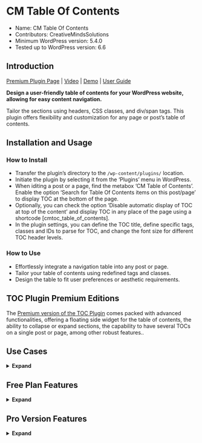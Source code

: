 # CM Table Of Contents

* Name: CM Table Of Contents
* Contributors: CreativeMindsSolutions
* Minimum WordPress version: 5.4.0
* Tested up to WordPress version: 6.6

## Introduction

[Premium Plugin Page](https://www.cminds.com/wordpress-plugins-library/table-of-contents-plugin-for-wordpress/) | [Video](https://vimeo.com/130259229) | [Demo](https://www.listwp.com/cm-table-of-content-demo-main-menu/) | [User Guide](https://creativeminds.helpscoutdocs.com/category/271-table-of-contents-cmtoc) 

**Design a user-friendly table of contents for your WordPress website, allowing for easy content navigation.**

Tailor the sections using headers, CSS classes, and div/span tags. This plugin offers flexibility and customization for any page or post’s table of contents.

## Installation and Usage

### How to Install

* Transfer the plugin’s directory to the `/wp-content/plugins/` location.
* Initiate the plugin by selecting it from the ‘Plugins’ menu in WordPress.
* When iditing a post or a page, find the metabox ‘CM Table of Contents’. Enable the option ‘Search for Table Of Contents items on this post/page’ to display TOC at the bottom of the page.
* Optionally, you can check the option ‘Disable automatic display of TOC at top of the content’ and display TOC in any place of the page using a shortcode [cmtoc_table_of_contents].
* In the plugin settings, you can define the TOC title, define specific tags, classes and IDs to parse for TOC, and change the font size for different TOC header levels.

### How to Use

* Effortlessly integrate a navigation table into any post or page.
* Tailor your table of contents using redefined tags and classes.
* Design the table to fit user preferences or aesthetic requirements.

## TOC Plugin Premium Editions

The [Premium version of the TOC Plugin](https://www.cminds.com/wordpress-plugins-library/table-of-contents-plugin-for-wordpress/) comes packed with advanced functionalities, offering a floating side widget for the table of contents, the ability to collapse or expand sections, the capability to have several TOCs on a single post or page, among other robust features..

## Use Cases

<details><summary> <b>Expand</b> </summary>
 
* **Automated Indexing** - Instantly generates a relevant TOC for each post, page, or custom type.
* **TOC Customization** – Tailor the navigation index with specific tags and classes.
* **Personalized Styling** – Adapt the TOC’s design to match user preferences or brand identity.
* **Content Structuring** – Organize your content methodically with the plugin, ideal for blog posts and articles.
* **Navigational Aid** – Enhance user experience with a scroll-activated floating navigation DIV.
* **Child Page Integration** (premium only) – Seamlessly link to child pages from their parent page.
* **Enhanced Pagination** (premium only) – Guide readers through lengthy, paginated content to the precise section they need.
* **Shortcode Flexibility** – Optionally, use shortcodes for TOC placement control.

</details>

## Free Plan Features

<details><summary> <b>Expand</b> </summary>

* Set up the TOC with tags, classes, or IDs.
* Rename the Table of Contents.
* Change the size of the text in the navigation table easily.

</details>

## Pro Version Features

<details><summary> <b>Expand</b> </summary>
 
> [Pro Version Detailed Features List](https://www.cminds.com/wordpress-plugins-library/table-of-contents-plugin-for-wordpress/) | [Demo Site](https://www.listwp.com/table-of-contents-pro-demo/)

* Automatically collapse the TOC upon page load.
* Generate a TOC for every page on the site by default.
* Utilize distinct tags to define the TOC for each post or page.
* Place the TOC anywhere within a post or page using a shortcode.
* Enable a “Back to the Top” button.
* Assign unique tags for individual pages or posts.
* Modify the TOC’s design elements, such as font size, color, weight, and style.
* Compatible with Custom Post Types.
* Set up visibility toggles for the TOC.
* Enable navigation within the TOC to subsidiary pages from a main page.
* Integrate the TOC within a sidebar widget.
* Provide precise navigation in lengthy, paginated posts with Next Page Support.
* Implement the TOC on any page or post.
* Facilitate Hierarchical or Multi-Level Tables.
* Add multiple TOCs on a single post or page.
* Activate or deactivate the TOC on specific posts or pages.
* Enable text wrapping to the left or right.
* Display the TOC in single or dual-column layouts.
* Show a floating TOC when the user scrolls through the page.

</details>
